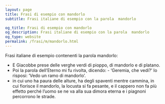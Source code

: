 ```yaml
---
layout: page
title: Frasi di esempio con mandorlo 
subtitle: Frasi italiane di esempio con la parola  mandorlo

og_title: Frasi di esempio con mandorlo 
og_description: Frasi italiane di esempio con la parola  mandorlo
og_type: website
permalink: /frasi/m/mandorlo.html
---
```


Frasi italiane di esempio contenenti la parola mandorlo:


- E Giacobbe prese delle verghe verdi di pioppo, di mandorlo e di platano.
- Poi la parola dell’Eterno mi fu rivolta, dicendo: - ‘Geremia, che vedi?’ Io risposi: ‘Vedo un ramo di mandorlo’.
- in cui uno ha paura delle alture, ha degli spaventi mentre cammina, in cui fiorisce il mandorlo, la locusta si fa pesante, e il cappero non fa più effetto perché l’uomo se ne va alla sua dimora eterna e i piagnoni percorrono le strade.
